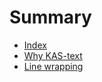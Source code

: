 # Summary

- [Index](index.md)
- [Why KAS-text](why-kas-text.md)
- [Line wrapping](line-wrapping.md)
